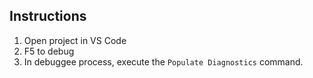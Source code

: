 ## Instructions

1. Open project in VS Code
2. F5 to debug
3. In debuggee process, execute the `Populate Diagnostics` command.